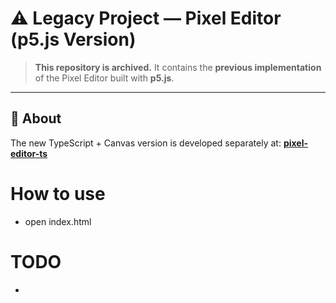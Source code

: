 # ⚠️ Legacy Project — Pixel Editor (p5.js Version)

> **This repository is archived.**
> It contains the **previous implementation** of the Pixel Editor built with **p5.js**.

---

## 🧩 About
The new TypeScript + Canvas version is developed separately at:
**[pixel-editor-ts](https://github.com/yourname/pixel-editor-ts)**


# How to use
- open index.html

# TODO
- 